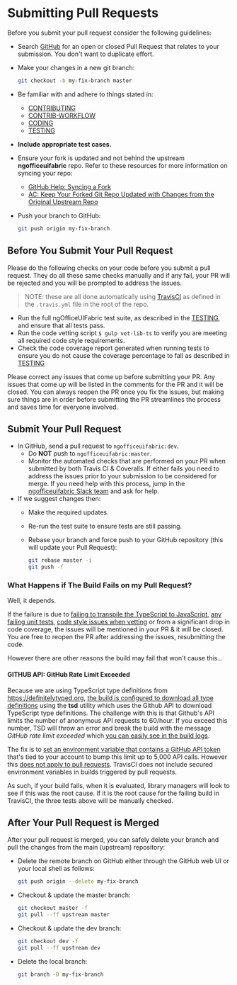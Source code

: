 # Submitting Pull Requests

Before you submit your pull request consider the following guidelines:

- Search [GitHub](https://github.com/ngOfficeUIFabric/ng-officeuifabric/pulls) for an open or closed Pull Request
  that relates to your submission. You don't want to duplicate effort.
- Make your changes in a new git branch:

  ```bash
  git checkout -b my-fix-branch master
  ```

- Be familiar with and adhere to things stated in:
  - [CONTRIBUTING](https://github.com/ngOfficeUIFabric/ng-officeuifabric/blob/master/CONTRIBUTING.md)
  - [CONTRIB-WORKFLOW](CONTRIB-WORKFLOW.md)
  - [CODING](CODING.md)
  - [TESTING](TESTING.md)
- **Include appropriate test cases.**
- Ensure your fork is updated and not behind the upstream **ngofficeuifabric** repo. Refer to these resources for more information on syncing your repo:
    - [GitHub Help: Syncing a Fork](https://help.github.com/articles/syncing-a-fork/)    
    - [AC: Keep Your Forked Git Repo Updated with Changes from the Original Upstream Repo](http://www.andrewconnell.com/blog/keep-your-forked-git-repo-updated-with-changes-from-the-original-upstream-repo)
  
- Push your branch to GitHub:

  ```bash
  git push origin my-fix-branch
  ```

## Before You Submit Your Pull Request

Please do the following checks on your code before you submit a pull request. They do all these same checks manually and if any fail, your PR will be rejected and you will be prompted to address the issues.

> NOTE: these are all done automatically using [TravisCI](https://travis-ci.org) as defined in the `.travis.yml` file in the root of the repo.

- Run the full ngOfficeUIFabric test suite, as described in the [TESTING](TESTING.md), and ensure that all tests pass.
- Run the code vetting script `$ gulp vet-lib-ts` to verify you are meeting all required code style requirements.
- Check the code coverage report generated when running tests to ensure you do not cause the coverage percentage to fall as described in [TESTING](TESTING.md#code-coverage)

Please correct any issues that come up before submitting your PR. Any issues that come up will be listed in the comments for the PR and it will be closed. You can always reopen the PR once you fix the issues, but making sure things are in order before submitting the PR streamlines the process and saves time for everyone involved.

## Submit Your Pull Request
- In GitHub, send a pull request to `ngofficeuifabric:dev`.
  - Do **NOT** push to `ngofficeuifabric:master`.
  - Monitor the automated checks that are performed on your PR when submitted by both Travis CI & Coveralls. If either fails you need to address the issues prior to your submission to be considered for merge. If you need help with this process, jump in the [ngofficeuifabric Slack team](https://ngofficeuifabric.slack.com) and ask for help.
- If we suggest changes then:
  - Make the required updates.
  - Re-run the test suite to ensure tests are still passing.
  - Rebase your branch and force push to your GitHub repository (this will update your Pull Request):

    ```bash
    git rebase master -i
    git push -f
    ```

### What Happens if The Build Fails on my Pull Request?

Well, it depends.

If the failure is due to [failing to transpile the TypeScript to JavaScript](https://github.com/ngOfficeUIFabric/ng-officeuifabric/blob/master/.travis.yml#L22-L23), [any failing unit tests](https://github.com/ngOfficeUIFabric/ng-officeuifabric/blob/master/.travis.yml#L26-L27), [code style issues when vetting](https://github.com/ngOfficeUIFabric/ng-officeuifabric/blob/master/.travis.yml#L28-29) or from a significant drop in code coverage, the issues will be mentioned in your PR & it will be closed. You are free to reopen the PR after addressing the issues, resubmitting the code.

However there are other reasons the build may fail that won't cause this...

#### GITHUB API: GitHub Rate Limit Exceeded

Because we are using TypeScript type definitions from https://definitelytyped.org, [the build is configured to download all type definitions](https://github.com/ngOfficeUIFabric/ng-officeuifabric/blob/master/.travis.yml#L20-L21) using the **tsd** utility which uses the Github API to download TypeScript type definitions. The challenge with this is that Github's API limits the number of anonymous API requests to 60/hour. If you exceed this number, TSD will throw an error and break the build with the message *GitHub rate limit exceeded* which [you can easily see in the build logs](https://travis-ci.org/ngOfficeUIFabric/ng-officeuifabric#L1542-L1547).

The fix is to [set an environment variable that contains a GitHub API token](https://github.com/DefinitelyTyped/tsd#tsdrc) that's tied to your account to bump this limit up to 5,000 API calls. However this [does not apply to pull requests](https://docs.travis-ci.com/user/pull-requests). TravisCI does not include secured environment variables in builds triggered by pull requests.

As such, if your build fails, when it is evaluated, library managers will look to see if this was the root cause. If it is the root cause for the failing build in TravisCI, the three tests above will be manually checked.

## After Your Pull Request is Merged

After your pull request is merged, you can safely delete your branch and pull the changes from the main (upstream) repository:

- Delete the remote branch on GitHub either through the GitHub web UI or your local shell as follows:

  ```bash
  git push origin --delete my-fix-branch
  ```

- Checkout & update the master branch:

  ```bash
  git checkout master -f
  git pull --ff upstream master
  ```

- Checkout & update the dev branch:

  ```bash
  git checkout dev -f
  git pull --ff upstream dev
  ```

- Delete the local branch:

  ```bash
  git branch -D my-fix-branch
  ```
